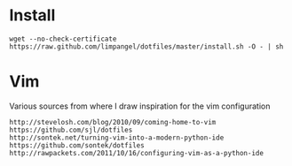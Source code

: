 Install
=======

    wget --no-check-certificate https://raw.github.com/limpangel/dotfiles/master/install.sh -O - | sh

Vim
===

Various sources from where I draw inspiration for the vim configuration

    http://stevelosh.com/blog/2010/09/coming-home-to-vim
    https://github.com/sjl/dotfiles
    http://sontek.net/turning-vim-into-a-modern-python-ide
    https://github.com/sontek/dotfiles
    http://rawpackets.com/2011/10/16/configuring-vim-as-a-python-ide
